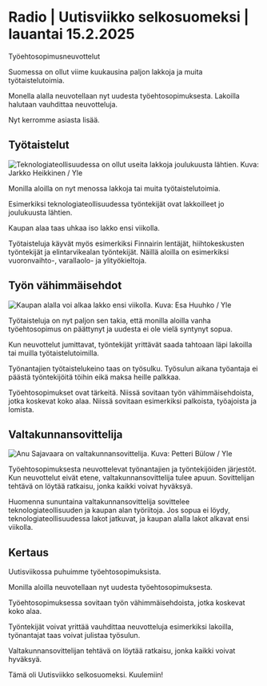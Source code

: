 # Radio \| Uutisviikko selkosuomeksi \| lauantai 15.2.2025

Työehtosopimusneuvottelut

Suomessa on ollut viime kuukausina paljon lakkoja ja muita työtaistelutoimia.

Monella alalla neuvotellaan nyt uudesta työehtosopimuksesta. Lakoilla halutaan vauhdittaa neuvotteluja.

Nyt kerromme asiasta lisää.

## Työtaistelut

![Teknologiateollisuudessa on ollut useita lakkoja joulukuusta lähtien. Kuva: Jarkko Heikkinen / Yle](https://images.cdn.yle.fi/image/upload/c_crop,h_3375,w_6000,x_0,y_71/ar_1.7777777777777777,c_fill,g_faces,h_431,w_767/dpr_1.0/q_auto:eco/f_auto/fl_lossy/v1737955919/39-14121966797198f91c11)

Monilla aloilla on nyt menossa lakkoja tai muita työtaistelutoimia.

Esimerkiksi teknologiateollisuudessa työntekijät ovat lakkoilleet jo joulukuusta lähtien.

Kaupan alaa taas uhkaa iso lakko ensi viikolla.

Työtaisteluja käyvät myös esimerkiksi Finnairin lentäjät, hiihtokeskusten työntekijät ja elintarvikealan työntekijät. Näillä aloilla on esimerkiksi vuoronvaihto-, varallaolo- ja ylityökieltoja.

## Työn vähimmäisehdot

![Kaupan alalla voi alkaa lakko ensi viikolla. Kuva: Esa Huuhko / Yle](https://images.cdn.yle.fi/image/upload/c_crop,h_3016,w_5363,x_0,y_250/ar_1.7777777777777777,c_fill,g_faces,h_431,w_767/dpr_1.0/q_auto:eco/f_auto/fl_lossy/v1685615473/39-1118964646e02f001795)

Työtaisteluja on nyt paljon sen takia, että monilla aloilla vanha työehtosopimus on päättynyt ja uudesta ei ole vielä syntynyt sopua.

Kun neuvottelut jumittavat, työntekijät yrittävät saada tahtoaan läpi lakoilla tai muilla työtaistelutoimilla.

Työnantajien työtaistelukeino taas on työsulku. Työsulun aikana työantaja ei päästä työntekijöitä töihin eikä maksa heille palkkaa.

Työehtosopimukset ovat tärkeitä. Niissä sovitaan työn vähimmäisehdoista, jotka koskevat koko alaa. Niissä sovitaan esimerkiksi palkoista, työajoista ja lomista.

## Valtakunnansovittelija

![Anu Sajavaara on valtakunnansovittelija. Kuva: Petteri Bülow / Yle](https://images.cdn.yle.fi/image/upload/c_crop,h_2214,w_3936,x_0,y_83/ar_1.7777777777777777,c_fill,g_faces,h_431,w_767/dpr_1.0/q_auto:eco/f_auto/fl_lossy/v1737545410/39-14101166790d53d8470f)

Työehtosopimuksesta neuvottelevat työnantajien ja työntekijöiden järjestöt. Kun neuvottelut eivät etene, valtakunnansovittelija tulee apuun. Sovittelijan tehtävä on löytää ratkaisu, jonka kaikki voivat hyväksyä.

Huomenna sununtaina valtakunnansovittelija sovittelee teknologiateollisuuden ja kaupan alan työriitoja. Jos sopua ei löydy, teknologiateollisuudessa lakot jatkuvat, ja kaupan alalla lakot alkavat ensi viikolla.

## Kertaus

Uutisviikossa puhuimme työehtosopimuksista.

Monilla aloilla neuvotellaan nyt uudesta työehtosopimuksesta.

Työehtosopimuksessa sovitaan työn vähimmäisehdoista, jotka koskevat koko alaa.

Työntekijät voivat yrittää vauhdittaa neuvotteluja esimerkiksi lakoilla, työnantajat taas voivat julistaa työsulun.

Valtakunnansovittelijan tehtävä on löytää ratkaisu, jonka kaikki voivat hyväksyä.

Tämä oli Uutisviikko selkosuomeksi. Kuulemiin!

